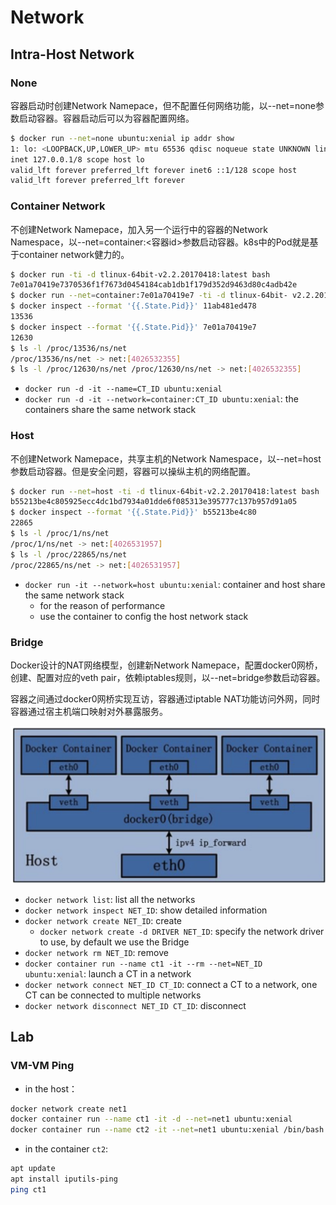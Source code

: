 # Network
## Intra-Host Network
### None

容器启动时创建Network Namepace，但不配置任何网络功能，以--net=none参数启动容器。容器启动后可以为容器配置网络。

```bash
$ docker run --net=none ubuntu:xenial ip addr show
1: lo: <LOOPBACK,UP,LOWER_UP> mtu 65536 qdisc noqueue state UNKNOWN link/loopback 00:00:00:00:00:00 brd 00:00:00:00:00:00
inet 127.0.0.1/8 scope host lo
valid_lft forever preferred_lft forever inet6 ::1/128 scope host
valid_lft forever preferred_lft forever
```



### Container Network

不创建Network Namepace，加入另一个运行中的容器的Network Namespace，以--net=container:<容器id>参数启动容器。k8s中的Pod就是基于container network健力的。

```bash
$ docker run -ti -d tlinux-64bit-v2.2.20170418:latest bash
7e01a70419e7370536f1f7673d0454184cab1db1f179d352d9463d80c4adb42e
$ docker run --net=container:7e01a70419e7 -ti -d tlinux-64bit- v2.2.20170418:latest bash 11ab481ed4787b6084dce73314ae37250a55ba717de6784c3281a7462ed39478 
$ docker inspect --format '{{.State.Pid}}' 11ab481ed478
13536
$ docker inspect --format '{{.State.Pid}}' 7e01a70419e7
12630
$ ls -l /proc/13536/ns/net
/proc/13536/ns/net -> net:[4026532355] 
$ ls -l /proc/12630/ns/net /proc/12630/ns/net -> net:[4026532355]
```

- `docker run -d -it --name=CT_ID ubuntu:xenial`
- `docker run -d -it --network=container:CT_ID ubuntu:xenial`: the containers share the same network stack

### Host

不创建Network Namepace，共享主机的Network Namespace，以--net=host参数启动容器。但是安全问题，容器可以操纵主机的网络配置。

```bash
$ docker run --net=host -ti -d tlinux-64bit-v2.2.20170418:latest bash
b55213be4c805925ecc4dc1bd7934a01dde6f085313e395777c137b957d91a05
$ docker inspect --format '{{.State.Pid}}' b55213be4c80
22865
$ ls -l /proc/1/ns/net
/proc/1/ns/net -> net:[4026531957]
$ ls -l /proc/22865/ns/net 
/proc/22865/ns/net -> net:[4026531957]
```



- `docker run -it --network=host ubuntu:xenial`: container and host share the same network stack
  - for the reason of performance 
  - use the container to config the host network stack

### Bridge

Docker设计的NAT网络模型，创建新Network Namepace，配置docker0网桥，创建、配置对应的veth pair，依赖iptables规则，以--net=bridge参数启动容器。

容器之间通过docker0网桥实现互访，容器通过iptable NAT功能访问外网，同时容器通过宿主机端口映射对外暴露服务。

![image-20200202153831519](figures/image-20200202153831519.png)

- `docker network list`: list all the networks
- `docker network inspect NET_ID`: show detailed information
- `docker network create NET_ID`: create
  - `docker network create -d DRIVER NET_ID`: specify the network driver to use, by default we use the Bridge
- `docker network rm NET_ID`: remove
- `docker container run --name ct1 -it --rm --net=NET_ID ubuntu:xenial`: launch a CT in a network
- `docker network connect NET_ID CT_ID`: connect a CT to a network, one CT can be connected to multiple networks
- `docker network disconnect NET_ID CT_ID`: disconnect


## Lab
### VM-VM Ping
- in the host：
```bash
docker network create net1
docker container run --name ct1 -it -d --net=net1 ubuntu:xenial
docker container run --name ct2 -it --net=net1 ubuntu:xenial /bin/bash
```
- in the container `ct2`: 
```bash
apt update
apt install iputils-ping
ping ct1
```
